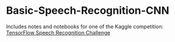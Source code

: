 # Basic-Speech-Recognition-CNN

Includes notes and notebooks for one of the Kaggle competition: [TensorFlow Speech Recognition Challenge](https://www.kaggle.com/c/tensorflow-speech-recognition-challenge/data) 
